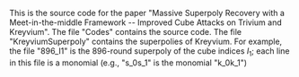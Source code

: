 This is the source code for the paper "Massive Superpoly Recovery with a
Meet-in-the-middle Framework -- Improved Cube Attacks on Trivium and Kreyvium".
The file "Codes" contains the source code.
The file "KreyviumSuperpoly" contains the superpolies of Kreyvium. For example, the file "896_I1" is the 896-round superpoly of the cube indices $I_1$; each line in this file is a monomial (e.g., "s_0s_1" is the monomial "k_0k_1")
